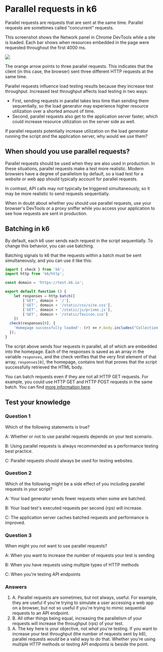 # Parallel requests in k6
Parallel requests are requests that are sent at the same time. Parallel requests are sometimes called "concurrent" requests.

This screenshot shows the Network panel in Chrome DevTools while a site is loaded. Each bar shows when resources embedded in the page were requested throughout the first 4000 ms.

![](../../images/parallel-requests.png)

The orange arrow points to three parallel requests. This indicates that the client (in this case, the browser) sent three different HTTP requests at the same time.

Parallel requests influence load testing results because they increase test throughput. Increased test throughput affects load testing in two ways:
- First, sending requests in parallel takes less time than sending them sequentially, so the load generator may experience higher resource utilization over a shorted amount of time.
- Second, parallel requests also get to the application server faster, which could increase resource utilization on the server side as well.

If parallel requests potentially increase utilization on the load generator running the script _and_ the application server, why would we use them?

## When should you use parallel requests?

Parallel requests should be used when they are also used in production. In these situations, parallel requests make a test more realistic. Modern browsers have a degree of parallelism by default, so a load test for a website or web app should typically account for parallel requests.

In contrast, API calls may _not_ typically be triggered simultaneously, so it may be more realistic to send requests sequentially.

When in doubt about whether you should use parallel requests, use your browser's DevTools or a proxy sniffer while you access your application to see how requests are sent in production.

## Batching in k6

By default, each k6 user sends each request in the script sequentially. To change this behavior, you can use batching.

Batching signals to k6 that the requests within a batch must be sent simultaneously, and you can use it like this:

```js
import { check } from 'k6';
import http from 'k6/http';

const domain = 'https://test.k6.io';

export default function () {
    let responses = http.batch([
        ['GET', domain + '/'],
        ['GET', domain + '/static/css/site.css'],
        ['GET', domain + '/static/js/prisms.js'],
        ['GET', domain + '/static/favicon.ico']
    ])
  check(responses[0], {
    'Homepage successfully loaded': (r) => r.body.includes("Collection of simple web-pages suitable for load testing"),
  });
}
```

The script above sends four requests in parallel, all of which are embedded into the homepage. Each of the responses is saved as an array in the variable `responses`, and the check verifies that the very first element of that array, `responses[0]`, the homepage, contains text that proves that the script successfully retrieved the HTML body.

You can batch requests even if they are not all HTTP GET requests. For example, you could use HTTP GET and HTTP POST requests in the same batch. You can find [more information here](https://k6.io/docs/javascript-api/k6-http/batch-requests/).

## Test your knowledge

### Question 1

Which of the following statements is true?

A: Whether or not to use parallel requests depends on your test scenario.

B: Using parallel requests is always recommended as a performance testing best practice.

C: Parallel requests should always be used for testing websites.

### Question 2

Which of the following might be a side effect of you including parallel requests in your script?

A: Your load generator sends fewer requests when some are batched.

B: Your load test's executed requests per second (rps) will increase.

C: The application server caches batched requests and performance is improved.

### Question 3

When might you _not_ want to use parallel requests?

A: When you want to increase the number of requests your test is sending

B: When you have requests using multiple types of HTTP methods

C: When you're testing API endpoints

### Answers

1. A. Parallel requests are sometimes, but not always, useful. For example, they are useful if you're trying to simulate a user accessing a web app on a browser, but not so useful if you're trying to mimic sequential requests to an API endpoint.
2. B. All other things being equal, increasing the parallelism of your requests will increase the throughput (rps) of your test.
3. A. The key here is your objective, not *what* you're testing. If you want to increase your test throughput (the number of requests sent by k6), parallel requests *would* be a valid way to do that. Whether you're using multiple HTTP methods or testing API endpoints is beside the point.